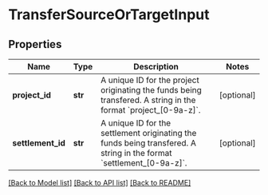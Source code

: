 # TransferSourceOrTargetInput

## Properties
Name | Type | Description | Notes
------------ | ------------- | ------------- | -------------
**project_id** | **str** | A unique ID for the project originating the funds being transfered.  A string in the format &#x60;project_[0-9a-z]&#x60;. | [optional] 
**settlement_id** | **str** | A unique ID for the settlement originating the funds being transfered.  A string in the format &#x60;settlement_[0-9a-z]&#x60;. | [optional] 

[[Back to Model list]](../README.md#documentation-for-models) [[Back to API list]](../README.md#documentation-for-api-endpoints) [[Back to README]](../README.md)

